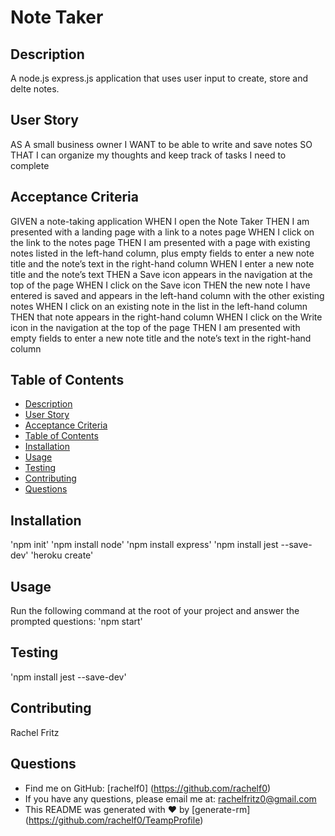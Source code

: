 # Note Taker

## Description
A node.js express.js application that uses user input to create, store and delte notes.


## User Story
AS A small business owner
I WANT to be able to write and save notes
SO THAT I can organize my thoughts and keep track of tasks I need to complete

## Acceptance Criteria
GIVEN a note-taking application
WHEN I open the Note Taker
THEN I am presented with a landing page with a link to a notes page
WHEN I click on the link to the notes page
THEN I am presented with a page with existing notes listed in the left-hand column, plus empty fields to enter a new note title and the note’s text in the right-hand column
WHEN I enter a new note title and the note’s text
THEN a Save icon appears in the navigation at the top of the page
WHEN I click on the Save icon
THEN the new note I have entered is saved and appears in the left-hand column with the other existing notes
WHEN I click on an existing note in the list in the left-hand column
THEN that note appears in the right-hand column
WHEN I click on the Write icon in the navigation at the top of the page
THEN I am presented with empty fields to enter a new note title and the note’s text in the right-hand column

## Table of Contents
  - [Description](#description)
  - [User Story](#user-story)
  - [Acceptance Criteria](#acceptance-criteria)
  - [Table of Contents](#table-of-contents)
  - [Installation](#installation)
  - [Usage](#usage)
  - [Testing](#testing)
  - [Contributing](#contributing)
  - [Questions](#questions)

## Installation
'npm init'
'npm install node'
'npm install express'
'npm install jest --save-dev'
'heroku create'

## Usage
Run the following command at the root of your project and answer the prompted questions:
'npm start'

## Testing
'npm install jest --save-dev'

## Contributing
Rachel Fritz

## Questions
 - Find me on GitHub: [rachelf0] (https://github.com/rachelf0) 
  - If you have any questions, please email me at: rachelfritz0@gmail.com
  - This README was generated with ❤️ by [generate-rm] (https://github.com/rachelf0/TeampProfile)
